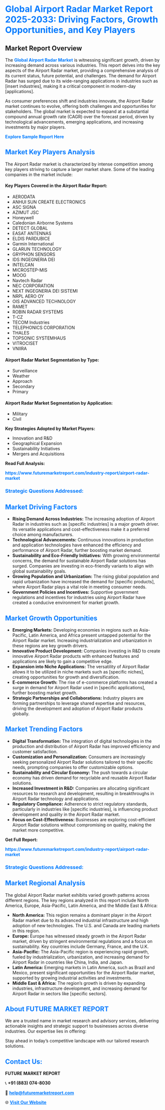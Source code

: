 <h1 style="color: #007BFF;">Global Airport Radar Market Report 2025-2033: Driving Factors, Growth Opportunities, and Key Players</h1>

<section id="overview">
<h2>Market Report Overview</h2>
<p>The <a href="https://www.futuremarketreport.com/industry-report/airport-radar-market" style="color: #007BFF; text-decoration: none;"><strong>Global Airport Radar Market</strong></a> is witnessing significant growth, driven by increasing demand across various industries. This report delves into the key aspects of the Airport Radar market, providing a comprehensive analysis of its current status, future potential, and challenges. The demand for Airport Radar has surged due to its wide-ranging applications in industries such as [insert industries], making it a critical component in modern-day [applications].</p>
<p>As consumer preferences shift and industries innovate, the Airport Radar market continues to evolve, offering both challenges and opportunities for stakeholders. The global market is expected to expand at a substantial compound annual growth rate (CAGR) over the forecast period, driven by technological advancements, emerging applications, and increasing investments by major players.</p>
</section>

<section id="overview">
<p><a href="https://www.futuremarketreport.com/request-sample/reportId=48499" style="color: #007BFF; text-decoration: none;"><strong>Explore Sample Report Here</strong></a></p>
</section>

<section id="key-players">
<h2 style="color: #007BFF;">Market Key Players Analysis</h2>
<p>The Airport Radar market is characterized by intense competition among key players striving to capture a larger market share. Some of the leading companies in the market include:</p>
<h4>Key Players Covered in the Airport Radar Report:</h4>
<ul><li>AERODATA</li><li>ANHUI SUN CREATE ELECTRONICS</li><li>ASC SIGNA</li><li>AZIMUT JSC</li><li>Honeywell</li><li>Caledonian Airborne Systems</li><li>DETECT GLOBAL</li><li>EASAT ANTENNAS</li><li>ELDIS PARDUBICE</li><li>Garmin International</li><li>GLARUN TECHNOLOGY</li><li>GRYPHON SENSORS</li><li>IDS INGEGNERIA DEI</li><li>INTELCAN</li><li>MICROSTEP-MIS</li><li>MOOG</li><li>Navtech Radar</li><li>NEC CORPORATION</li><li>NEXT INGEGNERIA DEI SISTEMI</li><li>NRPL AERO OY</li><li>OIS ADVANCED TECHNOLOGY</li><li>RAMET</li><li>ROBIN RADAR SYSTEMS</li><li>T-CZ</li><li>TECOM Industries</li><li>TELEPHONICS CORPORATION</li><li>THALES</li><li>TOPSONIC SYSTEMHAUS</li><li>VITROCISET</li><li>VNIIRA</li></ul>
<h4>Airport Radar Market Segmentation by Type:</h4>
<ul><li>Surveillance</li><li>Weather</li><li>Approach</li><li>Secondary</li><li>Primary</li></ul>

<h4>Airport Radar Market Segmentation by Application:</h4>
<ul><li>Military</li><li>Civil</li></ul>
<p><strong>Key Strategies Adopted by Market Players:</strong></p>
<ul>
<li>Innovation and R&D</li>
<li>Geographical Expansion</li>
<li>Sustainability Initiatives</li>
<li>Mergers and Acquisitions</li>
</ul>
</section>

<section>
<p><strong>Read Full Analysis: </strong></p><a href="https://www.futuremarketreport.com/industry-report/airport-radar-market" style="color: #007BFF; text-decoration: none;"><strong>https://www.futuremarketreport.com/industry-report/airport-radar-market</strong></a>
<h3 style="color: #007BFF;">Strategic Questions Addressed:</h3>
</section>

<section id="driving-factors">
<h2 style="color: #007BFF;">Market Driving Factors</h2>
<ul>
<li><strong>Rising Demand Across Industries:</strong> The increasing adoption of Airport Radar in industries such as [specific industries] is a major growth driver. Its versatile applications and cost-effectiveness make it a preferred choice among manufacturers.</li>
<li><strong>Technological Advancements:</strong> Continuous innovations in production and application technologies have enhanced the efficiency and performance of Airport Radar, further boosting market demand.</li>
<li><strong>Sustainability and Eco-Friendly Initiatives:</strong> With growing environmental concerns, the demand for sustainable Airport Radar solutions has surged. Companies are investing in eco-friendly variants to align with global sustainability goals.</li>
<li><strong>Growing Population and Urbanization:</strong> The rising global population and rapid urbanization have increased the demand for [specific products], where Airport Radar plays a vital role in meeting consumer needs.</li>
<li><strong>Government Policies and Incentives:</strong> Supportive government regulations and incentives for industries using Airport Radar have created a conducive environment for market growth.</li>
</ul>
</section>

<section id="growth-opportunities">
<h2 style="color: #007BFF;">Market Growth Opportunities</h2>
<ul>
<li><strong>Emerging Markets:</strong> Developing economies in regions such as Asia-Pacific, Latin America, and Africa present untapped potential for the Airport Radar market. Increasing industrialization and urbanization in these regions are key growth drivers.</li>
<li><strong>Innovative Product Development:</strong> Companies investing in R&D to create innovative Airport Radar products with enhanced features and applications are likely to gain a competitive edge.</li>
<li><strong>Expansion into Niche Applications:</strong> The versatility of Airport Radar allows it to be utilized in niche markets such as [specific niches], creating opportunities for growth and diversification.</li>
<li><strong>E-commerce Growth:</strong> The rise of e-commerce platforms has created a surge in demand for Airport Radar used in [specific applications], further boosting market growth.</li>
<li><strong>Strategic Partnerships and Collaborations:</strong> Industry players are forming partnerships to leverage shared expertise and resources, driving the development and adoption of Airport Radar products globally.</li>
</ul>
</section>

<section id="trending-factors">
<h2 style="color: #007BFF;">Market Trending Factors</h2>
<ul>
<li><strong>Digital Transformation:</strong> The integration of digital technologies in the production and distribution of Airport Radar has improved efficiency and customer satisfaction.</li>
<li><strong>Customization and Personalization:</strong> Consumers are increasingly seeking personalized Airport Radar solutions tailored to their specific needs, prompting companies to offer customizable options.</li>
<li><strong>Sustainability and Circular Economy:</strong> The push towards a circular economy has driven demand for recyclable and reusable Airport Radar solutions.</li>
<li><strong>Increased Investment in R&D:</strong> Companies are allocating significant resources to research and development, resulting in breakthroughs in Airport Radar technology and applications.</li>
<li><strong>Regulatory Compliance:</strong> Adherence to strict regulatory standards, particularly in industries like [specific industries], is influencing product development and quality in the Airport Radar market.</li>
<li><strong>Focus on Cost-Effectiveness:</strong> Businesses are exploring cost-efficient Airport Radar solutions without compromising on quality, making the market more competitive.</li>
</ul>
</section>

<section>
<p><strong>Get Full Report: </strong></p><a href="https://www.futuremarketreport.com/industry-report/airport-radar-market" style="color: #007BFF; text-decoration: none;"><strong>https://www.futuremarketreport.com/industry-report/airport-radar-market</strong></a>
<h3 style="color: #007BFF;">Strategic Questions Addressed:</h3>
</section>


<section id="regional-analysis">
<h2 style="color: #007BFF;">Market Regional Analysis</h2>
<p>The global Airport Radar market exhibits varied growth patterns across different regions. The key regions analyzed in this report include North America, Europe, Asia-Pacific, Latin America, and the Middle East & Africa:</p>
<ul>
<li><strong>North America:</strong> This region remains a dominant player in the Airport Radar market due to its advanced industrial infrastructure and high adoption of new technologies. The U.S. and Canada are leading markets in this region.</li>
<li><strong>Europe:</strong> Europe has witnessed steady growth in the Airport Radar market, driven by stringent environmental regulations and a focus on sustainability. Key countries include Germany, France, and the U.K.</li>
<li><strong>Asia-Pacific:</strong> The Asia-Pacific region is experiencing rapid growth, fueled by industrialization, urbanization, and increasing demand for Airport Radar in countries like China, India, and Japan.</li>
<li><strong>Latin America:</strong> Emerging markets in Latin America, such as Brazil and Mexico, present significant opportunities for the Airport Radar market, supported by growing industrial activities and investments.</li>
<li><strong>Middle East & Africa:</strong> The region’s growth is driven by expanding industries, infrastructure development, and increasing demand for Airport Radar in sectors like [specific sectors].</li>
</ul>
</section>

<footer>
<h2 style="color: #007BFF;">About FUTURE MARKET REPORT</h2>
<p>We are a trusted name in market research and advisory services, delivering actionable insights and strategic support to businesses across diverse industries. Our expertise lies in offering:</p>

<p>Stay ahead in today’s competitive landscape with our tailored research solutions.</p>

<h2 style="color: #007BFF;">Contact Us:</h2>
<p><strong>FUTURE MARKET REPORT</strong></p>
<p>📞 <strong>+91 (883) 074-8030</strong></p>
<p>📧 <strong><a href="mailto:help@futuremarketreport.com" style="color: #007BFF;">help@futuremarketreport.com</a></strong></p>
<p>🌐 <strong><a href="https://www.futuremarketreport.com/" style="color: #007BFF;">Visit Our Website</a></strong></p>
</footer>